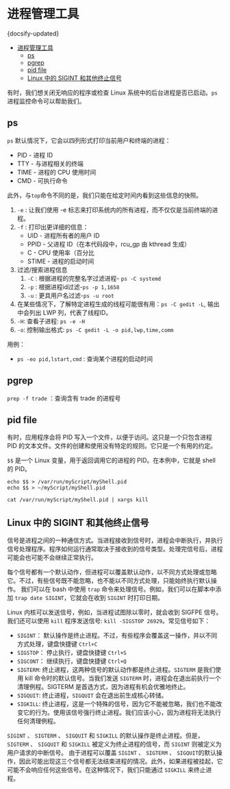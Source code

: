 #  进程管理工具
{docsify-updated}

- [进程管理工具](#进程管理工具)
  - [ps](#ps)
  - [pgrep](#pgrep)
  - [pid file](#pid-file)
  - [Linux 中的 SIGINT 和其他终止信号](#linux-中的-sigint-和其他终止信号)


有时，我们想关闭无响应的程序或检查 Linux 系统中的后台进程是否已启动。`ps` 进程监控命令可以帮助我们。

## ps
`ps` 默认情况下，它会以四列形式打印当前用户和终端的进程：
+ PID - 进程 ID
+ TTY - 与进程相关的终端
+ TIME - 进程的 CPU 使用时间
+ CMD - 可执行命令

此外，与`top`命令不同的是，我们只能在给定时间内看到这些信息的快照。

1. `-e` : 让我们使用 -e 标志来打印系统内的所有进程，而不仅仅是当前终端的进程。
2. `-f` : 打印出更详细的信息：
   + UID - 进程所有者的用户 ID
   + PPID - 父进程 ID（在本代码段中，rcu_gp 由 kthread 生成）
   + C - CPU 使用率（百分比
   + STIME - 进程的启动时间
3. 过滤/搜索进程信息
   1. `-C` : 根据进程的完整名字过滤进程- `ps -C systemd`
   2. `-p` : 根据进程id过滤-`ps -p 1,1658`
   3. `-u` : 更具用户名过滤-`ps -u root`
4. 在某些情况下，了解特定进程生成的线程可能很有用：`ps -C gedit -L`, 输出中会列出 LWP 列，代表了线程ID。
5. `-H`: 查看子进程: `ps -e -H`
6. `-o`: 控制输出格式: `ps -C gedit -L -o pid,lwp,time,comm`

用例：
+ `ps -eo pid,lstart,cmd` : 查询某个进程的启动时间

## pgrep
`prep -f trade` ：查询含有 trade 的进程号

## pid file
有时，应用程序会将 PID 写入一个文件，以便于访问。这只是一个只包含进程 PID 的文本文件。文件的创建和使用没有特定的规则。它只是一个有用的约定。

`$$` 是一个 Linux 变量，用于返回调用它的进程的 PID。在本例中，它就是 shell 的 PID。
```
echo $$ > /var/run/myScript/myShell.pid
echo $$ > ~/myScript/myShell.pid

cat /var/run/myScript/myShell.pid | xargs kill
``` 

## Linux 中的 SIGINT 和其他终止信号
信号是进程之间的一种通信方式。当进程接收到信号时，进程会中断执行，并执行信号处理程序。程序如何运行通常取决于接收到的信号类型。处理完信号后，进程可能会也可能不会继续正常执行。

每个信号都有一个默认动作，但进程可以覆盖默认动作，以不同方式处理或忽略它。不过，有些信号既不能忽略，也不能以不同方式处理，只能始终执行默认操作。
我们可以在 bash 中使用 `trap` 命令来处理信号。例如，我们可以在脚本中添加 `trap date SIGINT`，它就会在收到 `SIGINT` 时打印日期。

Linux 内核可以发送信号，例如，当进程试图除以零时，就会收到 SIGFPE 信号。  
我们还可以使用 `kill` 程序发送信号: `kill -SIGSTOP 26929`。常见信号如下：
+ `SIGINT`： 默认操作是终止进程。不过，有些程序会覆盖这一操作，并以不同方式处理，键盘快捷键 `Ctrl+C`
+ `SIGSTOP`： 停止执行，键盘快捷键 `Ctrl+S`
+ `SIGCONT`： 继续执行，键盘快捷键 `Ctrl+Q`
+ `SIGTERM`: 终止进程，这两种信号的默认动作都是终止进程。`SIGTERM` 是我们使用 kill 命令时的默认信号。当我们发送 `SIGTERM` 时，进程会在退出前执行一个清理例程。SIGTERM 是首选方式，因为进程有机会优雅地终止。
+ `SIGQUIT`: 终止进程，`SIGQUIT` 会在退出前生成核心转储。
+ `SIGKILL`: 终止进程，这是一个特殊的信号，因为它不能被忽略，我们也不能改变它的行为。使用该信号强行终止进程。我们应该小心，因为进程将无法执行任何清理例程。

 `SIGINT` 、 `SIGTERM` 、 `SIGQUIT` 和 `SIGKILL` 的默认操作是终止进程。但是， `SIGTERM` 、 `SIGQUIT` 和 `SIGKILL` 被定义为终止进程的信号，而 `SIGINT` 则被定义为用户请求的中断信号。
 由于进程可以覆盖 `SIGINT` 、 `SIGTERM` 、 `SIGQUIT`的默认操作，因此可能出现这三个信号都无法结束进程的情况。此外，如果进程被挂起，它可能不会响应任何这些信号。在这种情况下，我们只能通过 `SIGKILL` 来终止进程。


